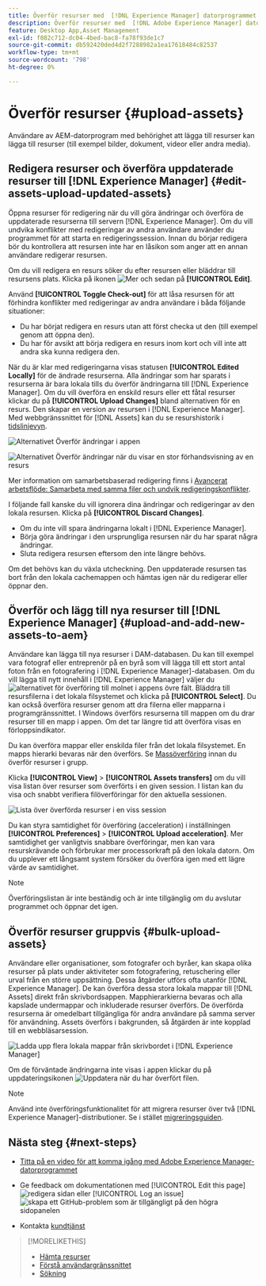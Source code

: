 ```yaml
---
title: Överför resurser med  [!DNL Experience Manager] datorprogrammet
description: Överför resurser med  [!DNL Adobe Experience Manager] datorprogrammet.
feature: Desktop App,Asset Management
exl-id: f082c712-dc04-4bed-bac8-fa78f93de1c7
source-git-commit: db592420ded4d2f7288982a1ea17618484c82537
workflow-type: tm+mt
source-wordcount: '798'
ht-degree: 0%

---
```


# Överför resurser {#upload-assets}

Användare av AEM-datorprogram med behörighet att lägga till resurser kan lägga till resurser (till exempel bilder, dokument, videor eller andra media).

## Redigera resurser och överföra uppdaterade resurser till [!DNL Experience Manager] {#edit-assets-upload-updated-assets}

Öppna resurser för redigering när du vill göra ändringar och överföra de uppdaterade resurserna till servern [!DNL Experience Manager]. Om du vill undvika konflikter med redigeringar av andra användare använder du programmet för att starta en redigeringssession. Innan du börjar redigera bör du kontrollera att resursen inte har en låsikon som anger att en annan användare redigerar resursen.

Om du vill redigera en resurs söker du efter resursen eller bläddrar till resursens plats. Klicka på ikonen ![Mer](assets/do-not-localize/more2_da2.png) och sedan på **[!UICONTROL Edit]**.

Använd **[!UICONTROL Toggle Check-out]** för att låsa resursen för att förhindra konflikter med redigeringar av andra användare i båda följande situationer:

* Du har börjat redigera en resurs utan att först checka ut den (till exempel genom att öppna den).
* Du har för avsikt att börja redigera en resurs inom kort och vill inte att andra ska kunna redigera den.

När du är klar med redigeringarna visas statusen **[!UICONTROL Edited Locally]** för de ändrade resurserna. Alla ändringar som har sparats i resurserna är bara lokala tills du överför ändringarna till [!DNL Experience Manager]. Om du vill överföra en enskild resurs eller ett fåtal resurser klickar du på **[!UICONTROL Upload Changes]** bland alternativen för en resurs. Den skapar en version av resursen i [!DNL Experience Manager]. Med webbgränssnittet för [!DNL Assets] kan du se resurshistorik i [tidslinjevyn](https://experienceleague.adobe.com/en/docs/experience-manager-65/content/assets/using/activity-stream).

![Alternativet Överför ändringar i appen](assets/upload_changes_single1_da2.png "alternativet Överför ändringar i appen")

![Alternativet Överför ändringar när du visar en stor förhandsvisning av en resurs](assets/upload_changes_single2_da2.png "Alternativet Överför ändringar när du visar en stor förhandsvisning av en resurs")

Mer information om samarbetsbaserad redigering finns i [Avancerat arbetsflöde: Samarbeta med samma filer och undvik redigeringskonflikter](#adv-workflow-collaborate-avoid-conflicts).

I följande fall kanske du vill ignorera dina ändringar och redigeringar av den lokala resursen. Klicka på **[!UICONTROL Discard Changes]**.

* Om du inte vill spara ändringarna lokalt i [!DNL Experience Manager].
* Börja göra ändringar i den ursprungliga resursen när du har sparat några ändringar.
* Sluta redigera resursen eftersom den inte längre behövs.

Om det behövs kan du växla utcheckning. Den uppdaterade resursen tas bort från den lokala cachemappen och hämtas igen när du redigerar eller öppnar den.

## Överför och lägg till nya resurser till [!DNL Experience Manager] {#upload-and-add-new-assets-to-aem}

Användare kan lägga till nya resurser i DAM-databasen. Du kan till exempel vara fotograf eller entreprenör på en byrå som vill lägga till ett stort antal foton från en fotografering i [!DNL Experience Manager]-databasen. Om du vill lägga till nytt innehåll i [!DNL Experience Manager] väljer du ![alternativet ](assets/do-not-localize/upload_to_cloud_da2.png) för överföring till molnet i appens övre fält. Bläddra till resursfilerna i det lokala filsystemet och klicka på **[!UICONTROL Select]**. Du kan också överföra resurser genom att dra filerna eller mapparna i programgränssnittet. I Windows överförs resurserna till mappen om du drar resurser till en mapp i appen. Om det tar längre tid att överföra visas en förloppsindikator.

<!-- ![Download progress bar for large-sized assets](assets/upload_status_da2.png "Download progress bar for large-sized assets")
-->

Du kan överföra mappar eller enskilda filer från det lokala filsystemet. En mapps hierarki bevaras när den överförs. Se [Massöverföring](#bulk-upload-assets) innan du överför resurser i grupp.

Klicka **[!UICONTROL View]** > **[!UICONTROL Assets transfers]** om du vill visa listan över resurser som överförts i en given session. I listan kan du visa och snabbt verifiera filöverföringar för den aktuella sessionen.

![Lista över överförda resurser i en viss session](assets/assets_transfered_da2.png "Lista över överförda resurser i en viss session")

Du kan styra samtidighet för överföring (acceleration) i inställningen **[!UICONTROL Preferences]** > **[!UICONTROL Upload acceleration]**. Mer samtidighet ger vanligtvis snabbare överföringar, men kan vara resurskrävande och förbrukar mer processorkraft på den lokala datorn. Om du upplever ett långsamt system försöker du överföra igen med ett lägre värde av samtidighet.

>[!NOTE]
>
>Överföringslistan är inte beständig och är inte tillgänglig om du avslutar programmet och öppnar det igen.

## Överför resurser gruppvis {#bulk-upload-assets}

Användare eller organisationer, som fotografer och byråer, kan skapa olika resurser på plats under aktiviteter som fotografering, retuschering eller urval från en större uppsättning. Dessa åtgärder utförs ofta utanför [!DNL Experience Manager]. De kan överföra dessa stora lokala mappar till [!DNL Assets] direkt från skrivbordsappen. Mapphierarkierna bevaras och alla kapslade undermappar och inkluderade resurser överförs. De överförda resurserna är omedelbart tillgängliga för andra användare på samma server för användning. Assets överförs i bakgrunden, så åtgärden är inte kopplad till en webbläsarsession.

![Ladda upp flera lokala mappar från skrivbordet i [!DNL Experience Manager]](assets/upload_local_folders_da2.png "Ladda upp flera lokala mappar från skrivbordet till Experience Manager i grupp")

Om de förväntade ändringarna inte visas i appen klickar du på uppdateringsikonen ![Uppdatera ](assets/do-not-localize/refresh.png) när du har överfört filen.

>[!NOTE]
>
>Använd inte överföringsfunktionalitet för att migrera resurser över två [!DNL Experience Manager]-distributioner. Se i stället [migreringsguiden](https://experienceleague.adobe.com/en/docs/experience-manager-65/content/assets/administer/assets-migration-guide).

## Nästa steg {#next-steps}

* [Titta på en video för att komma igång med Adobe Experience Manager-datorprogrammet](https://experienceleague.adobe.com/en/docs/experience-manager-learn/assets/creative-workflows/aem-desktop-app)

* Ge feedback om dokumentationen med [!UICONTROL Edit this page] ![redigera sidan](assets/do-not-localize/edit-page.png) eller [!UICONTROL Log an issue] ![skapa ett GitHub-problem](assets/do-not-localize/github-issue.png) som är tillgängligt på den högra sidopanelen

* Kontakta [kundtjänst](https://experienceleague.adobe.com/?support-solution=General#support)

>[!MORELIKETHIS]
>
>* [Hämta resurser](/help/using/download-assets.md)
>* [Förstå användargränssnittet](/help/using/user-interface.md)
>* [Sökning](/help/using/search.md)
